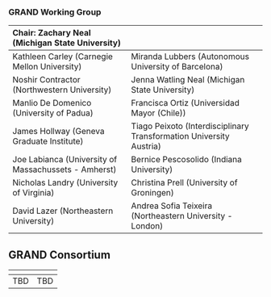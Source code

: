 ### GRAND Working Group
Chair: Zachary Neal (Michigan State University) | &nbsp;
:--- | :---
Kathleen Carley (Carnegie Mellon University) | Miranda Lubbers (Autonomous University of Barcelona)
Noshir Contractor (Northwestern University) | Jenna Watling Neal (Michigan State University)
Manlio De Domenico (University of Padua) | Francisca Ortiz (Universidad Mayor (Chile))
James Hollway (Geneva Graduate Institute) | Tiago Peixoto (Interdisciplinary Transformation University Austria)
Joe Labianca (University of Massachussets - Amherst) | Bernice Pescosolido (Indiana University)
Nicholas Landry (University of Virginia) | Christina Prell (University of Groningen)
David Lazer (Northeastern University) | Andrea Sofia Teixeira (Northeastern University - London)

<p></p>
<p></p>

## GRAND Consortium
[]() | []()
:--- | :---
TBD | TBD
